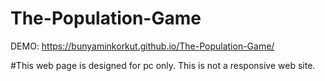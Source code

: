 # The-Population-Game
DEMO: https://bunyaminkorkut.github.io/The-Population-Game/

#This web page is designed for pc only. This is not a responsive web site.

